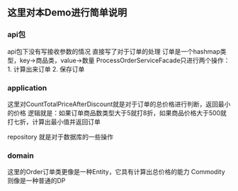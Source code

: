 ## 这里对本Demo进行简单说明

### api包
api包下没有写接收参数的情况
直接写了对于订单的处理
订单是一个hashmap类型，key->商品类，value->数量
ProcessOrderServiceFacade只进行两个操作：1. 计算出来订单 2. 保存订单

### application
这里对CountTotalPriceAfterDiscount就是对于订单的总价格进行判断，返回最小的价格
逻辑就是：如果订单商品数类型大于5就打8折，如果商品价格大于500就打七折，计算出最小值并返回订单

repository 就是对于数据库的一些操作

### domain
这里的Order订单类更像是一种Entity，它具有计算出总价格的能力
Commodity则像是一种普通的DP